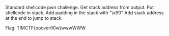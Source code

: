 Standard shellcode pwn challenge.
Get stack address from output.
Put shellcode in stack.
Add padding in the stack with "\x90"
Add stack address at the end to jump to stack.

Flag: TIMCTF{oooverfl0w}wwwWWW
